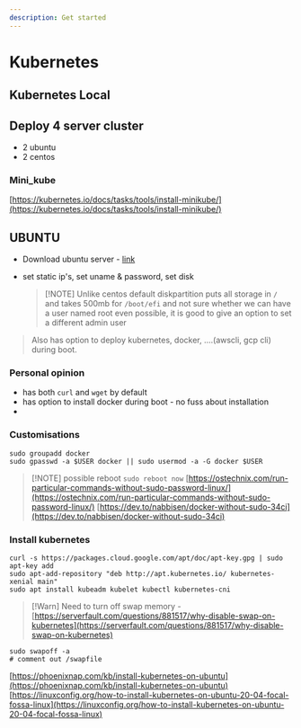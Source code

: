 ```yaml
---
description: Get started
---
```


# Kubernetes

## Kubernetes Local

## Deploy 4 server cluster

* 2 ubuntu
* 2 centos

### Mini\_kube

[https://kubernetes.io/docs/tasks/tools/install-minikube/](https://kubernetes.io/docs/tasks/tools/install-minikube/)

## UBUNTU

* Download ubuntu server - [link](https://ubuntu.com/download/server)
* set static ip's, set uname & password, set disk

  > \[!NOTE\] Unlike centos default diskpartition puts all storage in `/` and takes 500mb for `/boot/efi` and not sure whether we can have a user named root even possible, it is good to give an option to set a different admin user

> Also has option to deploy kubernetes, docker, ....\(awscli, gcp cli\) during boot.

### Personal opinion

* has both `curl` and `wget` by default
* has option to install docker during boot - no fuss about installation
* 
### Customisations

```text
sudo groupadd docker
sudo gpasswd -a $USER docker || sudo usermod -a -G docker $USER
```

> \[!NOTE\] possible reboot `sudo reboot now` [https://ostechnix.com/run-particular-commands-without-sudo-password-linux/](https://ostechnix.com/run-particular-commands-without-sudo-password-linux/) [https://dev.to/nabbisen/docker-without-sudo-34ci](https://dev.to/nabbisen/docker-without-sudo-34ci)

### Install kubernetes

```text
curl -s https://packages.cloud.google.com/apt/doc/apt-key.gpg | sudo apt-key add
sudo apt-add-repository "deb http://apt.kubernetes.io/ kubernetes-xenial main"
sudo apt install kubeadm kubelet kubectl kubernetes-cni
```

> \[!Warn\] Need to turn off swap memory - [https://serverfault.com/questions/881517/why-disable-swap-on-kubernetes](https://serverfault.com/questions/881517/why-disable-swap-on-kubernetes)

```text
sudo swapoff -a
# comment out /swapfile
```

[https://phoenixnap.com/kb/install-kubernetes-on-ubuntu](https://phoenixnap.com/kb/install-kubernetes-on-ubuntu) [https://linuxconfig.org/how-to-install-kubernetes-on-ubuntu-20-04-focal-fossa-linux](https://linuxconfig.org/how-to-install-kubernetes-on-ubuntu-20-04-focal-fossa-linux)

